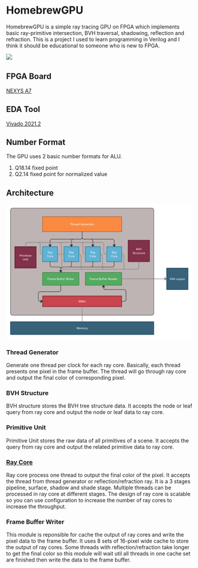 # HomebrewGPU

HomebrewGPU is a simple ray tracing GPU on FPGA which implements basic ray-primitive intersection, BVH traversal, shadowing, reflection and refraction.
This is a project I used to learn programming in Verilog and I think it should be educational to someone who is new to FPGA.

![](/doc/HomebrewGPU.gif "")

## FPGA Board
[NEXYS A7](https://digilent.com/reference/programmable-logic/nexys-a7/start)

## EDA Tool
[Vivado 2021.2](https://www.xilinx.com/support/download.html)

## Number Format
The GPU uses 2 basic number formats for ALU.

1. Q18.14 fixed point
2. Q2.14 fixed point for normalized value

## Architecture
![](/doc/GPU_Architecture.png "")

### Thread Generator
Generate one thread per clock for each ray core. Basically, each thread presents one pixel in the frame buffer. The thread will go through ray core and output the final color of corresponding pixel.

### BVH Structure
BVH structure stores the BVH tree structure data. It accepts the node or leaf query from ray core and output the node or leaf data to ray core.

### Primitive Unit
Primitive Unit stores the raw data of all primitives of a scene. It accepts the query from ray core and output the related primitive data to ray core.

### [Ray Core](/doc/RayCore.md)
Ray core process one thread to output the final color of the pixel. It accepts the thread from thread generator or reflection/refraction ray. It is a 3 stages pipeline, surface, shadow and shade stage. Multiple threads can be processed in ray core at different stages. The design of ray core is scalable so you can use configuration to increase the number of ray cores to increase the throughput.

### Frame Buffer Writer
This module is reponsible for cache the output of ray cores and write the pixel data to the frame buffer. It uses 8 sets of 16-pixel wide cache to store the output of ray cores. Some threads with reflection/refraction take longer to get the final color so this module will wait util all threads in one cache set are finished then write the data to the frame buffer.
